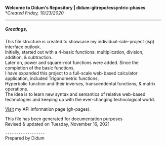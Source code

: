 
**Welcome to Didum's Repository | didum-gitrepo/essyntric-phases**<br/>
**Created Friday, 10/23/2020*

---

##### Greetings,

This file structure is created to showcase my individual-side-project (isp) interface outlook.<br/>
Initially, started out with a 4-basic functions: multiplication, division, addition, & subtraction.<br/>
Later on, power and square-root functions were added. Since the completion of the basic functions,<br/>
I have expanded this project to a full-scale web-based calculator application, included Trigonometric functions,<br/>
 Hyperbolic function and their inverses, transcendental functions, & matrix operations.<br/>
The idea is to learn new syntax and semantics of relative web-based technologies and keeping up with the ever-changing technological world.

[Visit](https://isdidum.github.io/didum-gitrepo/) my API information page (gh-pages).

This file has been generated for documentation purposes<br/>
Revised & updated on Tuesday, November 16, 2021

`------------------`<br/>
Prepared by Didum
